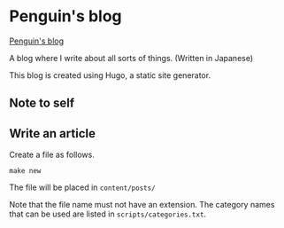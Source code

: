 # Penguin's blog

[Penguin's blog](https://penguin-note.tech/)

A blog where I write about all sorts of things.
(Written in Japanese)

This blog is created using Hugo, a static site generator.


## Note to self

## Write an article

Create a file as follows.

```
make new
```

The file will be placed in `content/posts/`

Note that the file name must not have an extension. The category names that can be used are listed in `scripts/categories.txt`.
